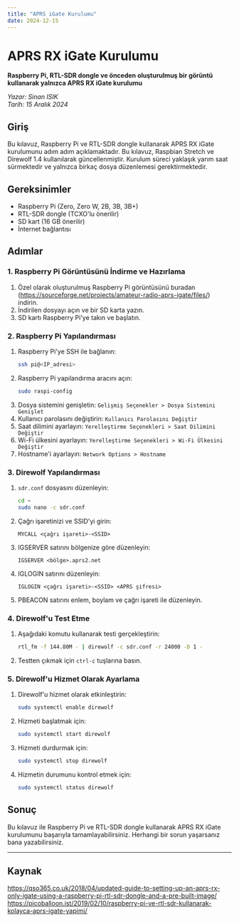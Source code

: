 ```yaml
---
title: "APRS iGate Kurulumu"
date: 2024-12-15
---
```


# APRS RX iGate Kurulumu

**Raspberry Pi, RTL-SDR dongle ve önceden oluşturulmuş bir görüntü kullanarak yalnızca APRS RX iGate kurulumu**

*Yazar: Sinan ISIK*  
*Tarih: 15 Aralık 2024*  

## Giriş

Bu kılavuz, Raspberry Pi ve RTL-SDR dongle kullanarak APRS RX iGate kurulumunu adım adım açıklamaktadır. Bu kılavuz, Raspbian Stretch ve Direwolf 1.4 kullanılarak güncellenmiştir. Kurulum süreci yaklaşık yarım saat sürmektedir ve yalnızca birkaç dosya düzenlemesi gerektirmektedir.

## Gereksinimler

- Raspberry Pi (Zero, Zero W, 2B, 3B, 3B+)
- RTL-SDR dongle (TCXO'lu önerilir)
- SD kart (16 GB önerilir)
- İnternet bağlantısı

## Adımlar

### 1. Raspberry Pi Görüntüsünü İndirme ve Hazırlama

1. Özel olarak oluşturulmuş Raspberry Pi görüntüsünü buradan (https://sourceforge.net/projects/amateur-radio-aprs-igate/files/) indirin.
2. İndirilen dosyayı açın ve bir SD karta yazın.
3. SD kartı Raspberry Pi'ye takın ve başlatın.

### 2. Raspberry Pi Yapılandırması

1. Raspberry Pi'ye SSH ile bağlanın:
    ```sh
    ssh pi@<IP_adresi>
    ```
2. Raspberry Pi yapılandırma aracını açın:
    ```sh
    sudo raspi-config
    ```
3. Dosya sistemini genişletin: `Gelişmiş Seçenekler > Dosya Sistemini Genişlet`
4. Kullanıcı parolasını değiştirin: `Kullanıcı Parolasını Değiştir`
5. Saat dilimini ayarlayın: `Yerelleştirme Seçenekleri > Saat Dilimini Değiştir`
6. Wi-Fi ülkesini ayarlayın: `Yerelleştirme Seçenekleri > Wi-Fi Ülkesini Değiştir`
7. Hostname'i ayarlayın: `Network Options > Hostname`

### 3. Direwolf Yapılandırması

1. `sdr.conf` dosyasını düzenleyin:
    ```sh
    cd ~
    sudo nano -c sdr.conf
    ```
2. Çağrı işaretinizi ve SSID'yi girin:
    ```plaintext
    MYCALL <çağrı işareti>-<SSID>
    ```
3. IGSERVER satırını bölgenize göre düzenleyin:
    ```plaintext
    IGSERVER <bölge>.aprs2.net
    ```
4. IGLOGIN satırını düzenleyin:
    ```plaintext
    IGLOGIN <çağrı işareti>-<SSID> <APRS şifresi>
    ```
5. PBEACON satırını enlem, boylam ve çağrı işareti ile düzenleyin.

### 4. Direwolf'u Test Etme

1. Aşağıdaki komutu kullanarak testi gerçekleştirin:
    ```sh
    rtl_fm -f 144.80M - | direwolf -c sdr.conf -r 24000 -D 1 -
    ```
2. Testten çıkmak için `ctrl-c` tuşlarına basın.

### 5. Direwolf'u Hizmet Olarak Ayarlama

1. Direwolf'u hizmet olarak etkinleştirin:
    ```sh
    sudo systemctl enable direwolf
    ```
2. Hizmeti başlatmak için:
    ```sh
    sudo systemctl start direwolf
    ```
3. Hizmeti durdurmak için:
    ```sh
    sudo systemctl stop direwolf
    ```
4. Hizmetin durumunu kontrol etmek için:
    ```sh
    sudo systemctl status direwolf
    ```

## Sonuç

Bu kılavuz ile Raspberry Pi ve RTL-SDR dongle kullanarak APRS RX iGate kurulumunu başarıyla tamamlayabilirsiniz. Herhangi bir sorun yaşarsanız bana yazabilirsiniz.

---

## Kaynak
https://qso365.co.uk/2018/04/updated-guide-to-setting-up-an-aprs-rx-only-igate-using-a-raspberry-pi-rtl-sdr-dongle-and-a-pre-built-image/
https://picoballoon.ist/2019/02/10/raspberry-pi-ve-rtl-sdr-kullanarak-kolayca-aprs-igate-yapimi/

